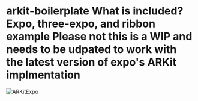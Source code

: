 arkit-boilerplate
What is included?
Expo, three-expo, and ribbon example
Please not this is a WIP and needs to be udpated to work with the latest version of expo's ARKit implmentation
=========

<img src="ARKitExpo.gif" alt="ARKitExpo"   />
